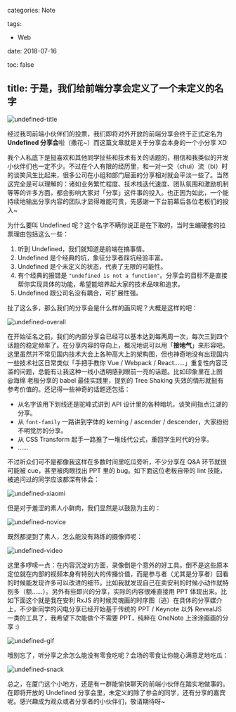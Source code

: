 categories: Note

tags:

- Web

date: 2018-07-16

toc: false

title: 于是，我们给前端分享会定义了一个未定义的名字
---

![undefined-title](/images/share-undefined-LRG_DSC02418.jpg)

经过我司前端小伙伴们的投票，我们即将对外开放的前端分享会终于正式定名为 **Undefined 分享会**啦（撒花~）而这篇文章就是关于分享会本身的一个小分享 XD

<!--more-->

我个人私底下是挺喜欢和其他同学扯些和技术有关的话题的，相信和我类似的开发小伙伴们也一定不少。不过在个人有限的经历里，和一对一交（chui）流（bi）时的谈笑风生比起来，很多公司在小组和部门层面的分享相对就会平淡一些了。当然这完全是可以理解的：诸如业务繁忙程度、技术栈迭代速度、团队氛围和激励机制等等的许多方面，都会影响大家对「分享」这件事的投入。也正因为如此，一个能持续地输出分享内容的团队才显得难能可贵，先感谢一下台前幕后各位老板们的投入~

为什么要叫 Undefined 呢？这个名字不瞒你说正是在下取的，当时生编硬套的拉票理由包括这么一些：

1. 听到 Undefined，我们就知道是前端在搞事情。
2. Undefined 是个经典的坑，象征分享者踩坑经验丰富。
3. Undefined 是个未定义的状态，代表了无限的可能性。
4. 有个经典的报错是 `"undefined is not a function"`。分享会的目标不是直接帮你实现具体的功能，希望能培养起大家的技术品味和追求。
5. Undefined 跟公司名没有耦合，可扩展性强。

扯了这么多，那么我们的分享会是什么样的画风呢？大概是这样的吧：

![undefined-overall](/images/share-undefined-LRG_DSC06540.jpg)

在开始征名之前，我们的内部分享会已经可以基本达到每两周一次，每次三到四个话题的稳定频率了。在分享内容的导向上，概况地说可以用「**接地气**」来形容吧。这里虽然并不常见国内技术大会上各种高大上的架构图，但也神奇地没有出现国内一些技术社区日常类似「手把手教你 Vue / Webpack / React……」重复性内容泛滥的问题，总能有让我这种一线小透明感到眼前一亮的话题。比如印象里在上图 @海绵 老板分享的 babel 最佳实践里，提到的 Tree Shaking 失效的情形就挺有参考价值的。还记得一些神奇的话题还包括：

* 从名字该用下划线还是驼峰式讲到 API 设计里的各种暗坑，谈笑间指点江湖的分享。
* 从 `font-family` 一路讲到字体的 kerning / ascender / descender，大家纷纷不明觉厉的分享。
* 从 CSS Transform 起手一路推了一堆线代公式，重回学生时代的分享。
* ……

不过听众们可不是都像我这样在多数时间里吃瓜旁听，不少分享在 Q&A 环节就很可能被 cue，甚至被肉眼找出 PPT 里的 bug。如下面这位老板自带的 lint 技能，被追问过的同学应该都深有体会：

![undefined-xiaomi](/images/share-undefined-LRG_DSC06200.jpg)

但是对于羞涩的素人小鲜肉，我们显然是以鼓励为主的：

![undefined-novice](/images/share-undefined-LRG_DSC06547.jpg)

既然都提到了素人，怎么能没有熟练的摄像师呢：

![undefined-video](/images/share-undefined-LRG_DSC06536.jpg)

这里多啰嗦一点：在内容沉淀的方面，录像倒是个意外的好工具。倒不是这些原本定位就在内部的视频本身有特别大的传播价值，而是参与者（尤其是分享者）回看的时候能发现许多可以改进的细节。比如我就发现自己在卖安利的时候小动作就特别多（额……）。另外有些即兴的分享，实际的内容很难直接用 PPT 体现出来。比如下面这个就是我在安利 RxJS 的时候灵魂画的时序图（逃）在具体的分享媒介上，不少新同学的闪电分享已经开始基于传统的 PPT / Keynote 以外 RevealJS 一类的工具了，我希望下次能做个不需要 PPT，纯粹在 OneNote 上涂涂画画的分享 :)

![undefined-gif](/images/share-undefined-free-draw-demo.gif)

哦别忘了，听分享之余怎么能没有零食吃呢？会场的零食让你能心满意足地吃瓜：

![undefined-snack](/images/share-undefined-LRG_DSC02421.jpg)

总之，在厦门这个小地方，还是有一群能愉快聊天的前端小伙伴在踏实地做事的。在即将开放的 Undefined 分享会里，未定义的除了参会的同学，还有分享的嘉宾呢。感兴趣成为观众或者分享者的小伙伴们，敬请期待呀~
